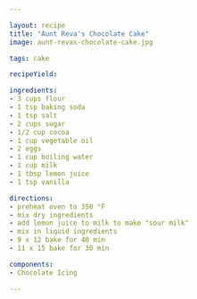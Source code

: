 ```yaml
---

layout: recipe
title: "Aunt Reva's Chocolate Cake"
image: aunt-revas-chocolate-cake.jpg

tags: cake

recipeYield:

ingredients:
- 3 cups flour
- 1 tsp baking soda
- 1 tsp salt
- 2 cups sugar
- 1/2 cup cocoa
- 1 cup vegetable oil
- 2 eggs
- 1 cup boiling water
- 1 cup milk
- 1 tbsp lemon juice
- 1 tsp vanilla

directions:
- preheat oven to 350 °F
- mix dry ingredients
- add lemon juice to milk to make "sour milk"
- mix in liquid ingredients
- 9 x 12 bake for 40 min
- 11 x 15 bake for 30 min

components:
- Chocolate Icing

---
```


